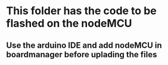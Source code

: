 # This folder has the code to be flashed on the nodeMCU

## Use the arduino IDE and add nodeMCU in boardmanager before uplading the files
